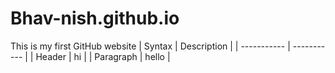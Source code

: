 # Bhav-nish.github.io
This is my first GitHub website
| Syntax | Description |
| ----------- | ----------- |
| Header | hi |
| Paragraph | hello |
